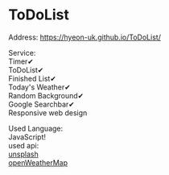 # ToDoList


Address: https://hyeon-uk.github.io/ToDoList/    
   
Service:   
Timer✔   
ToDoList✔   
Finished List✔   
Today's Weather✔   
Random Background✔   
Google Searchbar✔     
Responsive web design
   
Used Language:     
JavaScript!    
used api:   
[unsplash](https://unsplash.com/)   
[openWeatherMap](https://openweathermap.org/)   
